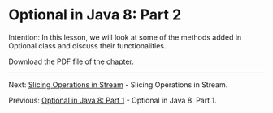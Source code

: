 # Optional in Java 8: Part 2

Intention: In this lesson, we will look at some of the methods added in Optional class and discuss their functionalities.

Download the PDF file of the [chapter](chapter_16.pdf).

<hr>

Next: [Slicing Operations in Stream](chapter_17.md "Slicing Operations in Stream") - Slicing Operations in Stream.

Previous: [Optional in Java 8: Part 1](chapter_15.md "Optional in Java 8: Part 1") - Optional in Java 8: Part 1.